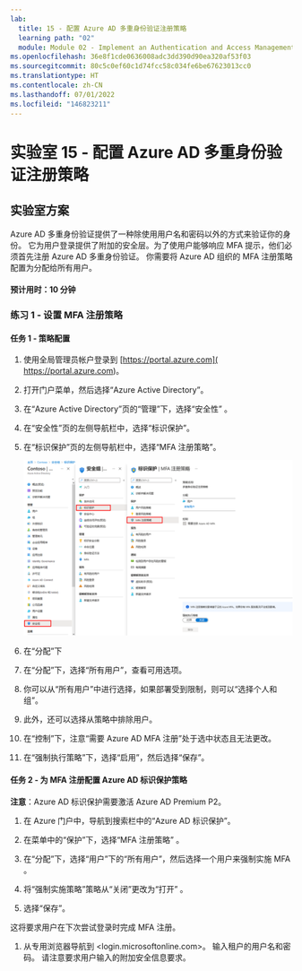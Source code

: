 ```yaml
---
lab:
  title: 15 - 配置 Azure AD 多重身份验证注册策略
  learning path: "02"
  module: Module 02 - Implement an Authentication and Access Management Solution
ms.openlocfilehash: 36e8f1cde0636008adc3dd390d90ea320af53f03
ms.sourcegitcommit: 80c5c0ef60c1d74fcc58c034fe6be67623013cc0
ms.translationtype: HT
ms.contentlocale: zh-CN
ms.lasthandoff: 07/01/2022
ms.locfileid: "146823211"
---
```

# <a name="lab-15---configure-an-azure-ad-multi-factor-authentication-registration-policy"></a>实验室 15 - 配置 Azure AD 多重身份验证注册策略

## <a name="lab-scenario"></a>实验室方案

Azure AD 多重身份验证提供了一种除使用用户名和密码以外的方式来验证你的身份。 它为用户登录提供了附加的安全层。为了使用户能够响应 MFA 提示，他们必须首先注册 Azure AD 多重身份验证。 你需要将 Azure AD 组织的 MFA 注册策略配置为分配给所有用户。

#### <a name="estimated-time-10-minutes"></a>预计用时：10 分钟

### <a name="exercise-1---set-up-mfa-registration-policy"></a>练习 1 - 设置 MFA 注册策略

#### <a name="task-1---policy-configuration"></a>任务 1 - 策略配置

1. 使用全局管理员帐户登录到 [https://portal.azure.com]( https://portal.azure.com)。

2. 打开门户菜单，然后选择“Azure Active Directory”。

3. 在“Azure Active Directory”页的“管理”下，选择“安全性” 。

4. 在“安全性”页的左侧导航栏中，选择“标识保护”。

5. 在“标识保护”页的左侧导航栏中，选择“MFA 注册策略”。

    ![显示“MFA 注册策略”页的屏幕图像，其中突出显示了浏览路径](./media/lp2-mod4-browse-to-mfa-registration-policy.png)

6. 在“分配”下

7. 在“分配”下，选择“所有用户”，查看可用选项。

8. 你可以从“所有用户”中进行选择，如果部署受到限制，则可以“选择个人和组”。

9. 此外，还可以选择从策略中排除用户。

10. 在“控制”下，注意“需要 Azure AD MFA 注册”处于选中状态且无法更改。

11. 在“强制执行策略”下，选择“启用”，然后选择“保存”。

#### <a name="task-2---configure-azure-ad-identity-protection-policy-for-mfa-registration"></a>任务 2 - 为 MFA 注册配置 Azure AD 标识保护策略

**注意**：Azure AD 标识保护需要激活 Azure AD Premium P2。 

1. 在 Azure 门户中，导航到搜索栏中的“Azure AD 标识保护”。

1. 在菜单中的“保护”下，选择“MFA 注册策略” 。

1. 在“分配”下，选择“用户”下的“所有用户”，然后选择一个用户来强制实施 MFA 。

1. 将“强制实施策略”策略从“关闭”更改为“打开”  。

1. 选择“保存”。 

这将要求用户在下次尝试登录时完成 MFA 注册。

1. 从专用浏览器导航到 <login.microsoftonline.com>。 输入租户的用户名和密码。  请注意要求用户输入的附加安全信息要求。

